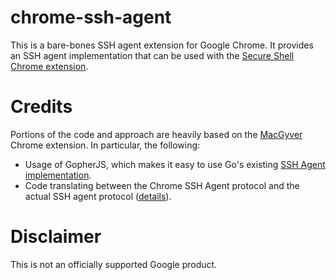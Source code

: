 # chrome-ssh-agent

This is a bare-bones SSH agent extension for Google Chrome.  It provides an
SSH agent implementation that can be used with the
[Secure Shell Chrome extension](http://chrome.google.com/webstore/detail/secure-shell/pnhechapfaindjhompbnflcldabbghjo).

# Credits

Portions of the code and approach are heavily based on the
[MacGyver](http://github.com/stripe/macgyver) Chrome extension. In
particular, the following:

* Usage of GopherJS, which makes it easy to use Go's existing
  [SSH Agent implementation](http://godoc.org/golang.org/x/crypto/ssh/agent).
* Code translating between the Chrome SSH Agent protocol and the actual SSH
  agent protocol ([details](http://github.com/stripe/macgyver#chrome-ssh-agent-protocol)).

# Disclaimer

This is not an officially supported Google product.
